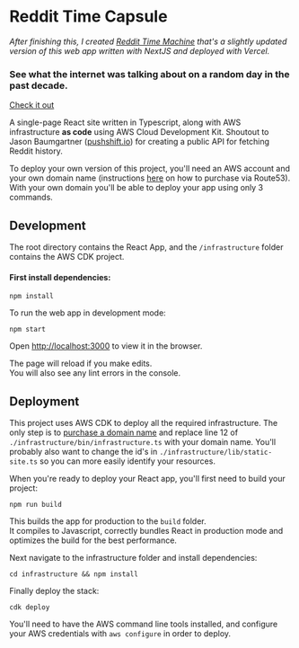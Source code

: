 # Reddit Time Capsule

*After finishing this, I created [Reddit Time Machine](https://github.com/danielchines/reddit-time-capsule) that's a slightly updated version of this web app written with NextJS and deployed with Vercel.*

### See what the internet was talking about on a random day in the past decade.

[Check it out](https://reddit-time-capsule.com/)

A single-page React site written in Typescript, along with AWS infrastructure **as code** using AWS Cloud Development Kit.
Shoutout to Jason Baumgartner ([pushshift.io](https://pushshift.io/)) for creating a public API for fetching Reddit history.

To deploy your own version of this project, you'll need an AWS account and your own domain name (instructions [here](https://docs.aws.amazon.com/Route53/latest/DeveloperGuide/domain-register.html) on how to purchase via Route53). With your own domain you'll be able to deploy your app using only 3 commands.

## Development

The root directory contains the React App, and the `/infrastructure` folder contains the AWS CDK project.

#### First install dependencies:

```
npm install
```

To run the web app in development mode:

```
npm start
```

Open [http://localhost:3000](http://localhost:3000) to view it in the browser.

The page will reload if you make edits.\
You will also see any lint errors in the console.

## Deployment

This project uses AWS CDK to deploy all the required infrastructure. The only step is to [purchase a domain name](https://docs.aws.amazon.com/Route53/latest/DeveloperGuide/domain-register.html) and replace line 12 of `./infrastructure/bin/infrastructure.ts` with your domain name. You'll probably also want to change the id's in `./infrastructure/lib/static-site.ts` so you can more easily identify your resources.

When you're ready to deploy your React app, you'll first need to build your project:

```
npm run build
```

This builds the app for production to the `build` folder.\
It compiles to Javascript, correctly bundles React in production mode and optimizes the build for the best performance.

Next navigate to the infrastructure folder and install dependencies:

```
cd infrastructure && npm install
```

Finally deploy the stack:

```
cdk deploy
```

You'll need to have the AWS command line tools installed, and configure your AWS credentials with `aws configure` in order to deploy.
